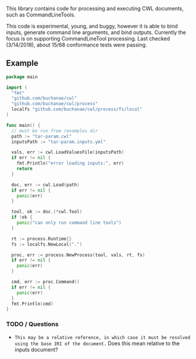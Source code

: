 This library contains code for processing and executing CWL documents, such as CommandLineTools.

This code is experimental, young, and buggy, however it is able to bind inputs, generate command line arguments, and bind outputs. Currently the focus is on supporting CommandLineTool processing. Last checked (3/14/2018), about 15/68 conformance tests were passing.

## Example

```go
package main

import (
  "fmt"
  "github.com/buchanae/cwl"
  "github.com/buchanae/cwl/process"
  localfs "github.com/buchanae/cwl/process/fs/local"
)

func main() {
  // must be run from /examples dir
  path := "tar-param.cwl"
  inputsPath := "tar-param.inputs.yml"

  vals, err := cwl.LoadValuesFile(inputsPath)
  if err != nil {
    fmt.Println("error loading inputs:", err)
    return
  }

  doc, err := cwl.Load(path)
  if err != nil {
    panic(err)
  }

  tool, ok := doc.(*cwl.Tool)
  if !ok {
    panic("can only run command line tools")
  }

  rt := process.Runtime{}
  fs := localfs.NewLocal(".")

  proc, err := process.NewProcess(tool, vals, rt, fs)
  if err != nil {
    panic(err)
  }

  cmd, err := proc.Command()
  if err != nil {
    panic(err)
  }
  fmt.Println(cmd)
}
```

### TODO / Questions
- `This may be a relative reference, in which case it must be resolved using the base IRI of the document.` Does this mean relative to the inputs document?
